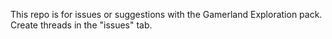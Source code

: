 This repo is for issues or suggestions with the Gamerland Exploration pack. Create threads in the "issues" tab.
